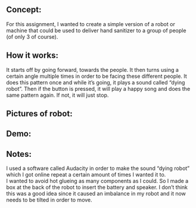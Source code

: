 ## Concept: 
For this assignment, I wanted to create a simple version of a robot or machine that could be used to deliver hand sanitizer to a group of people (of only 3 of course). 

## How it works: 
It starts off by going forward, towards the people. It then turns using a certain angle multiple times in order to be facing these different people. It does this pattern once and while it’s going, it plays a sound called “dying robot”. Then if the button is pressed, it will play a happy song and does the same pattern again. If not, it will just stop.  

## Pictures of robot: 

## Demo: 

## Notes: 
I used a software called Audacity in order to make the sound “dying robot” which I got online repeat a certain amount of times I wanted it to. </br>
I wanted to avoid hot glueing as many components as I could. So I made a box at the back of the robot to insert the battery and speaker. I don’t think this was a good idea since it caused an imbalance in my robot and it now needs to be tilted in order to move.  </br>

